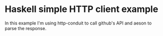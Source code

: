 # Haskell simple HTTP client example

In this example I'm using http-conduit to call github's API and aeson to parse the response.









